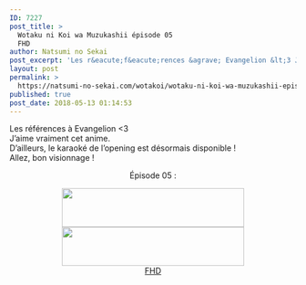 ```yaml
---
ID: 7227
post_title: >
  Wotaku ni Koi wa Muzukashii épisode 05
  FHD
author: Natsumi no Sekai
post_excerpt: 'Les r&eacute;f&eacute;rences &agrave; Evangelion &lt;3 J&rsquo;aime vraiment cet anime. D&rsquo;ailleurs, le karaok&eacute; de l&rsquo;opening est d&eacute;sormais disponible ! Allez, bon visionnage ! &Eacute;pisode 05 : FHD'
layout: post
permalink: >
  https://natsumi-no-sekai.com/wotakoi/wotaku-ni-koi-wa-muzukashii-episode-05-fhd/
published: true
post_date: 2018-05-13 01:14:53
---
```

<div class="feedwordpress-gaffer-full-text"><p>Les références à Evangelion &lt;3<br>
J’aime vraiment cet anime.<br>
D’ailleurs, le karaoké de l’opening est désormais disponible !<br>
Allez, bon visionnage !<br><span id="more-1871"></span></p>
<div>
<div style="text-align: center;">
<p>Épisode 05 :</p>
</div>
</div>
<div class="separator" style="text-align: center;"><a href="http://ddl.natsumi-no-sekai.com/player/index.php?vid=http://ddl.natsumi-no-sekai.com/Wotakoi/%5BNatsumi%20no%20Sekai%20%26%20MiaouSubs%5D%20Wotaku%20ni%20Koi%20wa%20Muzukashii%20-%2005%20VOSTFR%20%281920x1080%208bit%20AAC%29%20%5B10F76142%5D.mp4" target="_blank" rel="noopener"><img class="alignnone" src="https://united-subs.dearclouds.com/wp-content/uploads/2018/05/117b71ef2ea5c5a80434d915900a6f91.jpg" alt="" width="320" height="68" border="0"></a></div>
<div class="separator" style="text-align: center;"><img src="https://2.bp.blogspot.com/-CL45y9w8BDA/VjC3kDmpbLI/AAAAAAAAAro/fg42YMTnDNk/s320/Download.png" width="320" height="68" border="0"></div>
<div class="separator" style="text-align: center;"><a href="http://ddl.natsumi-no-sekai.com/Wotakoi/%5BNatsumi%20no%20Sekai%20%26%20MiaouSubs%5D%20Wotaku%20ni%20Koi%20wa%20Muzukashii%20-%2005%20VOSTFR%20%281920x1080%208bit%20AAC%29%20%5B10F76142%5D.mp4" target="_blank" rel="noopener" download="">FHD</a></div></div>